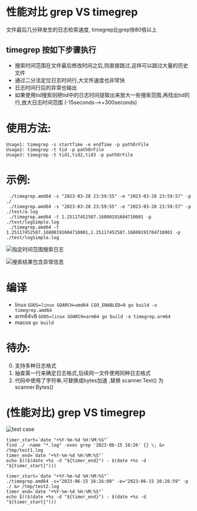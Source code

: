 # 性能对比 grep VS timegrep
文件最后几分钟发生的日志检索速度, timegrep比grep快80倍以上
## timegrep 按如下步骤执行
- 搜索时间范围在文件最后修改时间之后,则直接跳过,这样可以跳过大量的历史文件
- 通过二分法定位日志时间行,大文件速度也非常快 
- 日志时间行后的异常也输出
- 如果使用tid搜索则把tid中的日志时间提取出来放大一些搜索范围,再找出tid的行,放大日志时间范围 (-15seconds-->+300seconds) 
# 使用方法:
```
Usage1: timegrep -s startTime -e endTime -p pathOrFile
Usage2: timegrep -t tid -p pathOrFile
Usage3: timegrep -t tid1,tid2,tid3 -p pathOrFile
```
# 示例:
```
 ./timegrep.amd64 -s "2023-03-28 23:59:55" -e "2023-03-28 23:59:57" -p ./
 ./timegrep.amd64 -s "2023-03-28 23:59:55" -e "2023-03-28 23:59:57" -p ./test/a.log
 ./timegrep.amd64 -t 1.25117452587.16800191604710001 -p ./test/logSimple.log
 ./timegrep.amd64 -t 1.25117452587.16800191604710001,1.25117452587.16800191704710001 -p ./test/logSimple.log
```
![指定时间范围搜索日志](test/searchWithTimeRange.png)

![搜索结果包含异常信息](test/searchWithException.png)

# 编译
- linux `GOOS=linux GOARCH=amd64 CGO_ENABLED=0 go build -o timegrep.amd64`
- arm64v8 `GOOS=linux GOARCH=arm64 go build -o timegrep.arm64`
- macos `go build`
# 待办:
0. 支持多种日志格式
1. 抽查第一行来确定日志格式,后续同一文件使用同种日志格式
2. 代码中使用了字符串,可替换成bytes加速 ,替换 scanner.Text()  为 scanner.Bytes()

#  (性能对比) grep VS timegrep 
![test case](test/grepVStimegrep.png)

```
timer_start=`date "+%Y-%m-%d %H:%M:%S"`
find ./ -name "*.log" -exec grep '2023-06-15 16:26' {} \; &> /tmp/test1.log
timer_end=`date "+%Y-%m-%d %H:%M:%S"`
echo $(($(date +%s -d "${timer_end}") - $(date +%s -d "${timer_start}")))

timer_start=`date "+%Y-%m-%d %H:%M:%S"`
./timegrep.amd64 -s="2023-06-15 16:26:00" -e="2023-06-15 16:26:59" -p ./ &> /tmp/test2.log
timer_end=`date "+%Y-%m-%d %H:%M:%S"`
echo $(($(date +%s -d "${timer_end}") - $(date +%s -d "${timer_start}")))
```